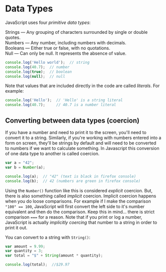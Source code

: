 # Data Types

JavaScript uses four *primitive data types*:

Strings — Any grouping of characters surrounded by single or double quotes.  
Numbers — Any number, including numbers with decimals.  
Booleans — Either true or false, with no quotations.  
Null — Can only be null. It represents the absence of value.  

```javascript
console.log('Hello world');  // string
console.log(40.7);  // number
console.log(true);  // boolean
console.log(null);  // null
```
Note that values that are included directly in the code are called *literals*. For example:

```javascript
console.log('Hello');  // 'Hello' is a string literal
console.log(40.7);     // 40.7 is a number literal
```

## Converting between data types (coercion)

If you have a number and need to print it to the screen, you'll need to convert it to a string. Similarly, if you're working with numbers entered into a form on screen, they'll be strings by default and will need to be converted to numbers if we want to calculate something. In Javascript this conversion of one data type to another is called coercion.

```javascript
var a = "42";
var b = Number(a);

console.log(a);  // "42" (text is black in firefox console)
console.log(b);  // 42 (numbers are green in firefox console)
```

Using the `Number()` function like this is considered *explicit* coercion. But, there is also something called *implicit* coercion. Implicit coercion happens when you do loose comparisons. For example if I make the comparison `"100" == 100`, JavaScript will first convert the left side to it's number equivalent and then do the comparison. Keep this in mind... there is strict comparison `===` for a reason. Note that if you print or log a number, JavaScript is actually *implicitly coercing* that number to a string in order to print it out.

You can convert to a string with `String()`:

```javascript
var amount = 9.99;
var quantity = 3;
var total = "$" + String(amount * quantity);

console.log(total);  //$29.97
```

